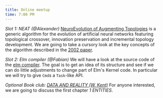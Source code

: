 ```yaml
---
title: Online meetup
time: 7:00 PM
---
```

*Slot 1: NEAT (@Alexander)*
[NeuroEvolution of Augmenting Topologies](https://en.wikipedia.org/wiki/Neuroevolution_of_augmenting_topologies) is a generic algorithm for the evolution of artificial neural networks featuring topological crossover, innovation preservation and incremental topology development. We are going to take a cursory look at the key concepts of the algorithm described in the [2002 paper](http://nn.cs.utexas.edu/?stanley:ec02).

*Slot 2: Elm compiler (@Fabian)*
We will have a look at the source code of the [elm compiler](https://github.com/elm/compiler).  The goal is to get an idea of its structure and see if we can do little adjustments to change part of Elm's Kernel code.  In particular we will try to give `Cmd`s a `Task`-like API.

*Optional Book club: [DATA AND REALITY (W. Kent)](https://www.google.com/search?q=data+and+reality)*
For anyone interested, we are going to discuss the first chapter *1 ENTITIES*.
